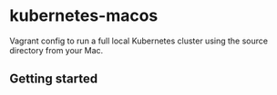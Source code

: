 # kubernetes-macos

Vagrant config to run a full local Kubernetes cluster using the source directory from your Mac.

## Getting started
